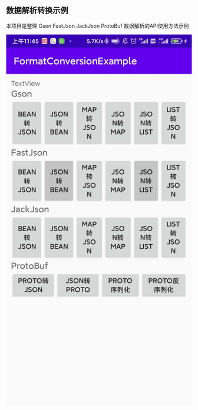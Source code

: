## 数据解析转换示例
本项目是整理 Gson FastJson JackJson ProtoBuf 数据解析的API使用方法示例

![展示图片](https://github.com/e9ab98e991ab/FormatConversionExample/blob/master/image/19b84ff54a822c03caaf80ebf35fed4.jpg?raw=true)
